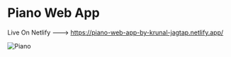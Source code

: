 # Piano Web App 
Live On Netlify ---> https://piano-web-app-by-krunal-jagtap.netlify.app/

![Piano](https://github.com/Krunal-Jagtap/Piano/assets/119610485/7495a273-6d3a-4f5d-92f5-1f8d5d826aca)
